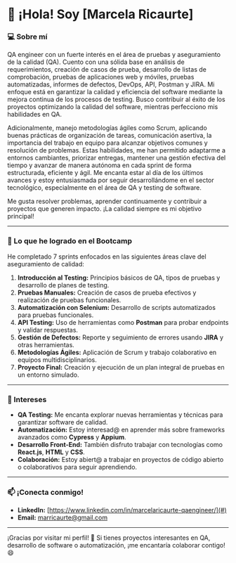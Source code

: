# 👋 ¡Hola! Soy [Marcela Ricaurte]  

### 💻 Sobre mí  
QA engineer con un fuerte interés en el área de pruebas y aseguramiento de la calidad (QA). Cuento con una sólida base en análisis de requerimientos, creación de casos de prueba, desarrollo de listas de comprobación, pruebas de aplicaciones web y móviles, pruebas automatizadas, informes de defectos, DevOps, API, Postman y JIRA. Mi enfoque está en garantizar la calidad y eficiencia del software mediante la mejora continua de los procesos de testing. Busco contribuir al éxito de los proyectos optimizando la calidad del software, mientras perfecciono mis habilidades en QA.

Adicionalmente, manejo metodologías ágiles como Scrum, aplicando buenas prácticas de organización de tareas, comunicación asertiva, la importancia del trabajo en equipo para alcanzar objetivos comunes y resolución de problemas. Estas habilidades, me han permitido adaptarme a entornos cambiantes, priorizar entregas, mantener una gestión efectiva del tiempo y avanzar de manera autónoma en cada sprint de forma estructurada, eficiente y ágil. Me encanta estar al día de los últimos avances y estoy entusiasmada por seguir desarrollándome en el sector tecnológico, especialmente en el área de QA y testing de software. 

Me gusta resolver problemas, aprender continuamente y contribuir a proyectos que generen impacto. ¡La calidad siempre es mi objetivo principal!  

---

### 🚀 Lo que he logrado en el Bootcamp  
He completado 7 sprints enfocados en las siguientes áreas clave del aseguramiento de calidad:  
1. **Introducción al Testing:** Principios básicos de QA, tipos de pruebas y desarrollo de planes de testing.  
2. **Pruebas Manuales:** Creación de casos de prueba efectivos y realización de pruebas funcionales.  
3. **Automatización con Selenium:** Desarrollo de scripts automatizados para pruebas funcionales.  
4. **API Testing:** Uso de herramientas como **Postman** para probar endpoints y validar respuestas.  
5. **Gestión de Defectos:** Reporte y seguimiento de errores usando **JIRA** y otras herramientas.  
6. **Metodologías Ágiles:** Aplicación de Scrum y trabajo colaborativo en equipos multidisciplinarios.  
7. **Proyecto Final:** Creación y ejecución de un plan integral de pruebas en un entorno simulado.  

---

### 🌟 Intereses  
- **QA Testing:** Me encanta explorar nuevas herramientas y técnicas para garantizar software de calidad.  
- **Automatización:** Estoy interesad@ en aprender más sobre frameworks avanzados como **Cypress** y **Appium**.  
- **Desarrollo Front-End:** También disfruto trabajar con tecnologías como **React.js**, **HTML** y **CSS**.  
- **Colaboración:** Estoy abiert@ a trabajar en proyectos de código abierto o colaborativos para seguir aprendiendo.  

---

### 📫 ¡Conecta conmigo!  
- **LinkedIn:** [https://www.linkedin.com/in/marcelaricaurte-qaengineer/](#)  
- **Email:** [marricaurte@gmail.com](#)  

---

¡Gracias por visitar mi perfil! 🚀 Si tienes proyectos interesantes en QA, desarrollo de software o automatización, ¡me encantaría colaborar contigo! 😄
